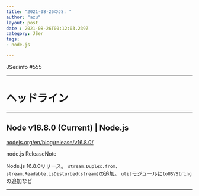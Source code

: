 ```yaml
---
title: "2021-08-26のJS: "
author: "azu"
layout: post
date : 2021-08-26T00:12:03.239Z
category: JSer
tags:
- node.js

---
```


JSer.info #555

----

<h1 class="site-genre">ヘッドライン</h1>

----

## Node v16.8.0 (Current) | Node.js
[nodejs.org/en/blog/release/v16.8.0/](https://nodejs.org/en/blog/release/v16.8.0/ "Node v16.8.0 (Current) | Node.js")
<p class="jser-tags jser-tag-icon"><span class="jser-tag">node.js</span> <span class="jser-tag">ReleaseNote</span></p>

Node.js 16.8.0リリース。
`stream.Duplex.from`、 `stream.Readable.isDisturbed(stream)`の追加。
`util`モジュールに`toUSVString`の追加など


----
